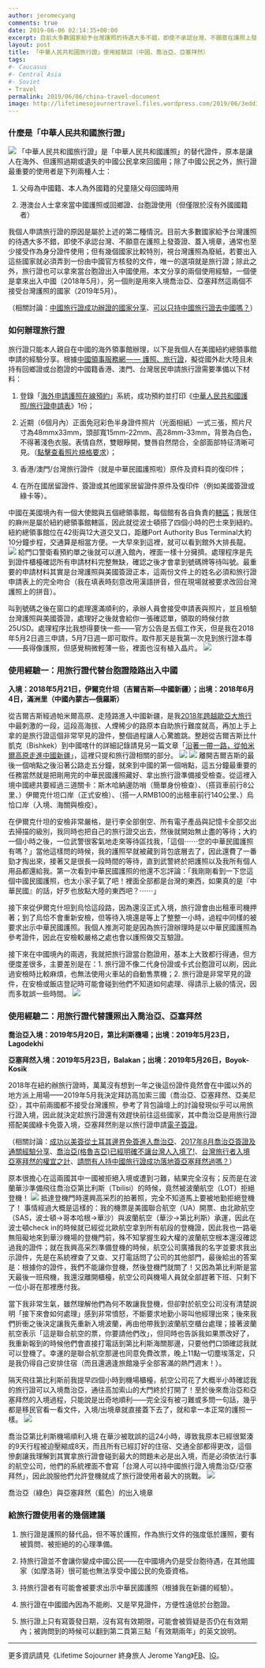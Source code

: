 ```yaml
---
author: jeromecyang
comments: true
date: 2019-06-06 02:14:35+00:00
excerpt: 目前大多數國家給予台灣護照的待遇大多不錯，即使不承認台灣、不願意在護照上發簽證、蓋入境章，通常也至少接受作為身分證件使用；但有幾個國家比較特別，視台灣護照為廢紙，若要出入這些國家就必須弄到一份由中國官方核發的文件，唯一的選項就是旅行證。本文分享的兩個使用經驗，一個便是拿來出入中國（2018年5月），另一個則是用來入境喬治亞、亞塞拜然這兩個不接受台灣護照的國家（2019年5月）。
layout: post
title: 「中華人民共和國旅行證」使用經驗談（中國、喬治亞、亞塞拜然）
tags:
#- Caucasus
#- Central Asia
#- Soviet
- Travel
permalink: 2019/06/06/china-travel-document
image: http://lifetimesojournertravel.files.wordpress.com/2019/06/3edd3-1s_6-lixsecadiyyfajfscq.jpeg
---
```


### 什麼是「中華人民共和國旅行證」


![](http://lifetimesojournertravel.files.wordpress.com/2019/06/3edd3-1s_6-lixsecadiyyfajfscq.jpeg)
「中華人民共和國旅行證」是「中華人民共和國護照」的替代證件，原本是讓人在海外、但護照過期或遺失的中國公民拿來回國用；除了中國公民之外，旅行證最重要的使用者是下列兩種人士：



 	
  1. 父母為中國籍、本人為外國籍的兒童隨父母回國時用

 	
  2. 港澳台人士拿來當中國護照或回鄉證、台胞證使用（但僅限於沒有外國國籍者）


我個人申請旅行證的原因是屬於上述的第二種情況。目前大多數國家給予台灣護照的待遇大多不錯，即使不承認台灣、不願意在護照上發簽證、蓋入境章，通常也至少接受作為身分證件使用；但有幾個國家比較特別，視台灣護照為廢紙，若要出入這些國家就必須弄到一份由中國官方核發的文件，唯一的選項就是旅行證；除此之外，旅行證也可以拿來當台胞證出入中國使用。本文分享的兩個使用經驗，一個便是拿來出入中國（2018年5月），另一個則是用來入境喬治亞、亞塞拜然這兩個不接受台灣護照的國家（2019年5月）。

（相關討論：[中國旅行證成功辦證的國家分享](https://www.backpackers.com.tw/forum/showthread.php?t=10141235)、[可以只持中國旅行證去中國嗎？](https://www.backpackers.com.tw/forum/showthread.php?t=1559595)）


### 如何辦理旅行證


旅行證只能本人親自在中國的海外領事館辦理，以下是我個人在美國紐約總領事館申請的經驗分享。根據[中國領事服務網 — — 護照、旅行證](http://cs.mfa.gov.cn/zggmzhw/hzlxz/)，擬從國外赴大陸且未持有回鄉證或台胞證的中國籍香港、澳門、台灣居民申請旅行證需要準備以下材料：



 	
  1. 登錄「[海外申請護照在線預約](https://ppt.mfa.gov.cn/appo/)」系統，成功預約並打印《[中華人民共和國護照/旅行證申請表](http://cs.mfa.gov.cn/zlbg/bgzl/hzlxz/P020110624390097873774.pdf)》1份；

 	
  2. 近期（6個月內）正面免冠彩色半身證件照片（光面相紙）一式三張，照片尺寸為48mmx33mm，頭部寬15mm-22mm、高28mm-33mm，背景為白色，不得著淺色衣服。表情自然，雙眼睜開，雙唇自然閉合，全部面部特征清晰可見。（[點擊查看照片規格要求](http://cs.mfa.gov.cn/zggmzhw/hzlxz/sbhzlxz/W020190329386472685945.pdf)）；

 	
  3. 香港/澳門/台灣旅行證件（就是中華民國護照啦）原件及資料頁的復印件；

 	
  4. 在所在國居留證件、簽證或其他國家居留證件原件及復印件（例如美國簽證或綠卡等）。


中國在美國境內有一個大使館與五個總領事館，每個館有各自負責的[轄區](http://www.china-embassy.org/chn/zmzglj/t84176.htm)；我居住的麻州是屬於紐約總領事館轄區，因此就從波士頓搭了四個小時的巴士來到紐約。紐約總領事館位在42街與12大道交叉口，距離Port Authority Bus Terminal大約10分鐘步程，交通算是相當方便。一大早來到這裡，就可以看到館外大排長龍。
![](http://lifetimesojournertravel.files.wordpress.com/2019/06/80d37-1ds4fzsmbebb5qoapoof0yg.jpeg)
給門口警衛看預約單之後就可以進入館內，裡面一樣十分擁擠。處理程序是先到證件櫃檯確認所有申請材料完整無缺，確認之後才會拿到號碼牌等待叫號。最重要的申請材料其實是台灣護照與美國簽證正本，這兩份文件上的姓名必須和旅行證申請表上的完全吻合（我在填表時刻意改用漢語拼音，但在現場就被要求改回台灣護照上的拼音）。

叫到號碼之後在窗口的處理還滿順利的，承辦人員會接受申請表與照片，並且檢驗台灣護照與美國簽證，處理好之後就會給你一張確認單，領取的時候付款25USD。處理程序比我想得要快一些——官方公告是五個工作天，但是我在2018年5月2日週三申請，5月7日週一即可取件。取件那天是我第一次見到旅行證本尊——長得像護照，但感覺稍微輕薄一些，裡面也沒有植入晶片。
![](http://lifetimesojournertravel.files.wordpress.com/2019/06/9bf30-14b1s-ee5dfsinajksihcww.jpeg)


### 使用經驗一：用旅行證代替台胞證陸路出入中國


**入境：2018年5月21日，伊爾克什坦（吉爾吉斯—中國新疆）；出境：2018年6月4日，滿洲里（中國內蒙古—俄羅斯）**

從吉爾吉斯經過帕米爾高原、走陸路進入中國新疆，是我[2018年跨越歐亞大旅行](http://blog.jeromeyang.com/2018/07/42-how-i-planned-42-day-solo.html)中最刺激的一段，這段高海拔、人煙稀少的路原本自助旅行難度就高，再加上手上拿的是旅行證這個非常罕見的證件，整個過程讓人心驚膽跳。整趟從吉爾吉斯比什凱克（Bishkek）到中國喀什的詳細記錄請見另一篇文章「[沿著一帶一路，從帕米爾高原走進中國新疆](http://blog.jeromeyang.com/2018/10/traversing-belt-and-road-backpacking.html)」，這裡只提和旅行證相關的部分。
![](http://lifetimesojournertravel.files.wordpress.com/2019/06/d3398-0nbuxdwsey55nihoq.jpg)
![](http://lifetimesojournertravel.files.wordpress.com/2019/06/84951-0eavibsukwyxloml3.jpg)
離開吉爾吉斯的最後一個哨點之後沿著公路走五分鐘，就來到中國的第一個哨點，這五分鐘最重要的任務當然就是把剛用完的中華民國護照藏好、拿出旅行證準備接受檢查。從這裡入境中國總共要經過三道關卡：斯木哈納邊防哨（簡單身份檢查）、（搭貨車前行8公里、）伊爾克什坦口岸（正式安檢）、（搭一人RMB100的出租車前行140公里、）烏恰口岸（入境、海關與檢疫）。

在伊爾克什坦的安檢非常嚴格，是行李全部倒空、所有電子產品與記憶卡全部交出去掃描的級別，我同時也把自己的旅行證交出去，然後就開始無止盡的等待；大約一個小時之後，一位武警很客氣地走來等待區找我，「這個⋯⋯您的中華民國護照有嗎？」當他這樣問的時候，我的護照早就被藏到背包底層去了，因此還費了一番勁才掏出來，接著又是很長一段時間的等待，直到武警終於把護照以及我所有個人用品都還給我。第一次看到中華民國護照的他還不忘評論：「我剛剛看到一下您這個中國民國護照，也太小家子氣了吧！裡面全部都是台灣的東西，如果真的是『中華民國』的話，好歹也放點大陸的東西吧？⋯⋯」

接下來從伊爾克什坦到烏恰這段路，因為還沒正式入境，旅行證會由出租車司機押著；到了烏恰不會重新安檢，但等待入境還是等上了整整一小時，過程中同樣的被要求出示中華民國護照。我個人推測可能是因為旅行證辦理時是以中華民國護照為參考證件，因此在安檢較嚴格之處也會以護照做交互驗證。

接下來在中國境內的兩週，我就把旅行證當台胞證用，基本上大致都行得通，但方便度差很多，主要差別是在：1. 旅行證不像二代身份證或卡式台胞證可以刷，因此過安檢時比較麻煩，也無法使用火車站的自動售票機；2. 旅行證是非常罕見的證件，在安檢或飯店登記時可能會碰到他們不知道如何處理、得請示上級的情況，因而多耽誤一些時間。
![](http://lifetimesojournertravel.files.wordpress.com/2019/06/90e0f-1pjqkyfcwpy7esk5dmdxkvw.jpeg)


### 使用經驗二：用旅行證代替護照出入喬治亞、亞塞拜然


**喬治亞入境：2019年5月20日，第比利斯機場；出境：2019年5月23日， Lagodekhi**

**亞塞拜然入境：2019年5月23日，Balakan；出境：2019年5月26日，Boyok-Kosik**

2018年在紐約辦旅行證時，萬萬沒有想到一年之後這份證件竟然會在中國以外的地方派上用場——2019年5月我決定拜訪高加索三國（喬治亞、亞塞拜然、亞美尼亞），其中前兩國都不接受台灣護照，參考了背包論壇上的討論發現似乎可以用旅行證入境，因此就決定趁旅行證還有效趕快前往這些國家，其中喬治亞是用旅行證搭配美國綠卡免簽入境，亞塞拜然則是以旅行證申請[電子簽證](https://evisa.com.az/)。

（相關討論：[成功以美簽從土耳其邊界免簽進入喬治亞](https://www.backpackers.com.tw/forum/showthread.php?t=992449)、[2017年8月喬治亞簽證及通關經驗分享](https://www.backpackers.com.tw/forum/showthread.php?t=1995661)、[喬治亞(格魯吉亞)已經明確不讓台灣人入境了!](https://www.backpackers.com.tw/forum/showthread.php?t=1818951)、[台灣旅行者入境亞塞拜然的權宜之計](https://www.backpackers.com.tw/forum/showthread.php?t=10083740)、[請問有人持中國旅行證成功落地簽亞塞拜然過嗎？](https://www.backpackers.com.tw/forum/showthread.php?t=10103339)）

原本很擔心在這兩國其中一國被拒絕入境或遭到刁難，結果完全沒有；反而是在波蘭華沙準備飛往喬治亞第比利斯（Tbilisi）的時候，竟然被波蘭航空（LOT）拒絕登機！
![](https://cdn-images-1.medium.com/max/800/0*SUZsuK0VxMOIDQeL)
抵達登機門時還興高采烈的拍著照，完全不知道馬上要被地勤拒絕登機了！
事情經過大概是這樣的：我的機票是美國聯合航空（UA）開票、由北歐航空（SAS，波士頓→哥本哈根→華沙）與波蘭航空（華沙→第比利斯）承運，因此在波士頓check in的時候就已經從北歐航空拿到所有航段的登機證，因此我也一路毫無阻礙地來到華沙機場的登機門前，殊不知掌握生殺大權的波蘭航空根本還沒確認過我的證件；就在我興高采烈準備登機的時候，航空公司廣播我的名字並要求我出示證件，先是在系統裡查了又查、又打電話問了公司的其他部門，最後給出的答案是：根據你的證件，我們不能讓你登機，然後登機門就關了！又因為第比利斯是當天最後一班飛機，我還沒離開櫃檯，航空公司與機場人員就全部趕著下班、只剩下一位小哥在那裡應付我。

當下我非常生氣，雖然理解他們為何不敢讓我登機，但卻對於航空公司沒有清楚說明「接下來會如何處理」感到非常憤怒，不斷要求地勤小哥叫他經理出來；後來我們折衝之後決定讓我先重新入境波蘭，再由他帶我到波蘭航空櫃台處理；接著波蘭航空表示「這是聯合航空的票，你要請他們改」，但同時也告訴我如果票改好了，我重新報到的時候他們會直接打電話到第比利斯海關那邊，只要他們口頭確認我就可以登機了。幸運的是聯合航空那邊也同意免費改票，晚上11點一切塵埃落定，只是我仍得自己安排住宿（而且還適逢旅館幾乎全部客滿的熱門週末！）。

隔天飛往第比利斯前我提早四個小時到機場櫃檯，航空公司花了大概半小時確認我的旅行證可以入境喬治亞，通往高加索山的大門終於打開了！至於後來喬治亞和亞塞拜然的入境過程，只能說是出奇地順利——完全沒有被刁難或多問一句話，幾乎都是移民官看一看文件，入境/出境章就直接蓋下去了，就和拿一本正常的護照一樣。
![](https://cdn-images-1.medium.com/max/800/0*vqj-S3eBz0c4qHFp)

喬治亞第比利斯機場順利入境
在華沙被耽誤的這24小時，導致我原本已經很緊湊的9天行程被迫壓縮成8天，而且所有已經訂好的住宿、交通全部都得更改，這個慘劇讓我理解到其實拿旅行證會碰到最大的問題未必是出入境，而是必須依法行事的航空公司，他們的系統裡面不會寫「台灣人可以持中國旅行證入境喬治亞/亞塞拜然」，因此說服他們允許登機就成了旅行證使用者最大的挑戰。
![](http://lifetimesojournertravel.files.wordpress.com/2019/06/069c1-1nivgeo2gd_44nphcfup4_q.jpeg)

喬治亞（綠色）與亞塞拜然（藍色）的出入境章


### 給旅行證使用者的幾個建議





 	
  1. 旅行證是護照的替代品，但不等於護照，作為旅行文件的強度低於護照，要有被質問、被拒絕的的心理準備。

 	
  2. 持旅行證並不會讓你變成中國公民——在中國境內仍是受台胞待遇，在其他國家（如摩洛哥）很可能也無法享受中國公民的免簽資格。

 	
  3. 持旅行證者有可能會被要求出示中華民國護照（根據我在新疆的經驗）。

 	
  4. 旅行證在中國國內因為不能刷、又是罕見證件，方便性遠低於台胞證。

 	
  5. 旅行證上只有寫簽發日期，沒有寫有效期限，可能會被質疑是否仍在有效期內；被詢問到的時候可以翻到第二頁第三點「有效期兩年」的英文說明。





* * *



更多資訊請見《Lifetime Sojourner 終身旅人 Jerome Yang》[FB](https://www.facebook.com/lifetimesojourner)、[IG](https://www.instagram.com/lifetimesojourner/)。
